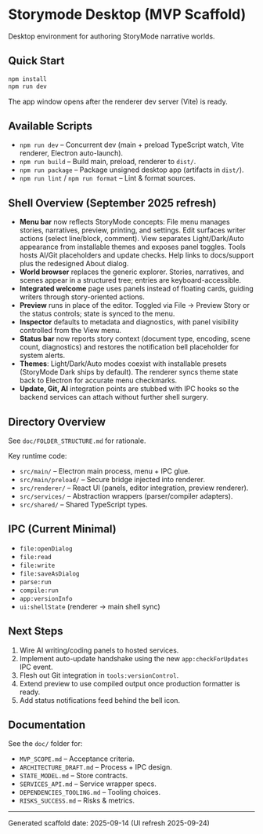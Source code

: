 ﻿# Storymode Desktop (MVP Scaffold)

Desktop environment for authoring StoryMode narrative worlds.

## Quick Start
```cmd
npm install
npm run dev
```
The app window opens after the renderer dev server (Vite) is ready.

## Available Scripts
- `npm run dev` – Concurrent dev (main + preload TypeScript watch, Vite renderer, Electron auto-launch).
- `npm run build` – Build main, preload, renderer to `dist/`.
- `npm run package` – Package unsigned desktop app (artifacts in `dist/`).
- `npm run lint` / `npm run format` – Lint & format sources.

## Shell Overview (September 2025 refresh)
- **Menu bar** now reflects StoryMode concepts: File menu manages stories, narratives, preview, printing, and settings. Edit surfaces writer actions (select line/block, comment). View separates Light/Dark/Auto appearance from installable themes and exposes panel toggles. Tools hosts AI/Git placeholders and update checks. Help links to docs/support plus the redesigned About dialog.
- **World browser** replaces the generic explorer. Stories, narratives, and scenes appear in a structured tree; entries are keyboard-accessible.
- **Integrated welcome** page uses panels instead of floating cards, guiding writers through story-oriented actions.
- **Preview** runs in place of the editor. Toggled via File → Preview Story or the status controls; state is synced to the menu.
- **Inspector** defaults to metadata and diagnostics, with panel visibility controlled from the View menu.
- **Status bar** now reports story context (document type, encoding, scene count, diagnostics) and restores the notification bell placeholder for system alerts.
- **Themes**: Light/Dark/Auto modes coexist with installable presets (StoryMode Dark ships by default). The renderer syncs theme state back to Electron for accurate menu checkmarks.
- **Update, Git, AI** integration points are stubbed with IPC hooks so the backend services can attach without further shell surgery.

## Directory Overview
See `doc/FOLDER_STRUCTURE.md` for rationale.

Key runtime code:
- `src/main/` – Electron main process, menu + IPC glue.
- `src/main/preload/` – Secure bridge injected into renderer.
- `src/renderer/` – React UI (panels, editor integration, preview renderer).
- `src/services/` – Abstraction wrappers (parser/compiler adapters).
- `src/shared/` – Shared TypeScript types.

## IPC (Current Minimal)
- `file:openDialog`
- `file:read`
- `file:write`
- `file:saveAsDialog`
- `parse:run`
- `compile:run`
- `app:versionInfo`
- `ui:shellState` (renderer → main shell sync)

## Next Steps
1. Wire AI writing/coding panels to hosted services.
2. Implement auto-update handshake using the new `app:checkForUpdates` IPC event.
3. Flesh out Git integration in `tools:versionControl`.
4. Extend preview to use compiled output once production formatter is ready.
5. Add status notifications feed behind the bell icon.

## Documentation
See the `doc/` folder for:
- `MVP_SCOPE.md` – Acceptance criteria.
- `ARCHITECTURE_DRAFT.md` – Process + IPC design.
- `STATE_MODEL.md` – Store contracts.
- `SERVICES_API.md` – Service wrapper specs.
- `DEPENDENCIES_TOOLING.md` – Tooling choices.
- `RISKS_SUCCESS.md` – Risks & metrics.

---
Generated scaffold date: 2025-09-14 (UI refresh 2025-09-24)
